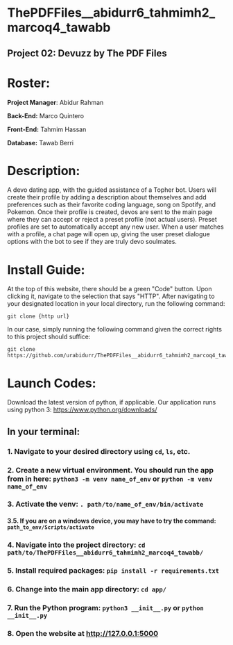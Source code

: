 # ThePDFFiles__abidurr6_tahmimh2_marcoq4_tawabb

## Project 02: Devuzz by The PDF Files

# Roster:
**Project Manager**: Abidur Rahman

**Back-End:** Marco Quintero

**Front-End:** Tahmim Hassan

**Database:** Tawab Berri


# Description:

A devo dating app, with the guided assistance of a Topher bot. Users will create their profile by adding a description about themselves and add preferences such as their favorite coding language, song on Spotify, and Pokemon. Once their profile is created, devos are sent to the main page where they can accept or reject a preset profile (not actual users). Preset profiles are set to automatically accept any new user. When a user matches with a profile, a chat page will open up, giving the user preset dialogue options with the bot to see if they are truly devo soulmates.



# Install Guide:
  At the top of this website, there should be a green "Code" button. Upon clicking it, navigate to the selection that says "HTTP". After navigating to your designated location in your local directory, run the following command:

```
git clone {http url}
```

In our case, simply running the following command given the correct rights to this project should suffice:

```
git clone https://github.com/urabidurr/ThePDFFiles__abidurr6_tahmimh2_marcoq4_tawabb.git
```

# Launch Codes:
  Download the latest version of python, if applicable. Our application runs using python 3: https://www.python.org/downloads/

## In your terminal:
### 1. Navigate to your desired directory using `cd`, `ls`, etc.

### 2. Create a new virtual environment. You should run the app from in here: `python3 -m venv name_of_env` or `python -m venv name_of_env`

### 3. Activate the venv: `. path/to/name_of_env/bin/activate`
#### 3.5. If you are on a windows device, you may have to try the command: `path_to_env/Scripts/activate`

### 4. Navigate into the project directory: `cd path/to/ThePDFFiles__abidurr6_tahmimh2_marcoq4_tawabb/`

### 5. Install required packages: `pip install -r requirements.txt`

### 6. Change into the main app directory: `cd app/`

### 7. Run the Python program: `python3 __init__.py` or `python __init__.py`

### 8. Open the website at http://127.0.0.1:5000

